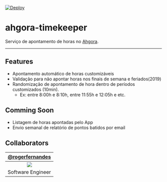 [![Deploy](https://www.herokucdn.com/deploy/button.png)](https://heroku.com/deploy?template=https://github.com/rogerfernandes/ahgora-timekeeper/tree/master)

# ahgora-timekeeper

Serviço de apontamento de horas no [Ahgora](https://www.ahgora.com.br/).

---

## Features
- Apontamento automático de horas customizáveis
- Validação para não apontar horas nos finais de semana e feriados(2019)
- Randomização de apontamento de hora dentro de períodos customizados (10min).
  - Ex: entre 8:00h e 8:10h, entre 11:55h e 12:05h e etc.

## Comming Soon
- Listagem de horas apontadas pelo App
- Envio semanal de relatório de pontos batidos por email

## Collaborators
| [@rogerfernandes][rogerfernandes] |
| :-------------------------------: |
|       ![][p_rogerfernandes]       |
|         Software Engineer         |

[rogerfernandes]: http://github.com/rogerfernandes
[p_rogerfernandes]: https://avatars0.githubusercontent.com/u/4138825?v=4&s=100
